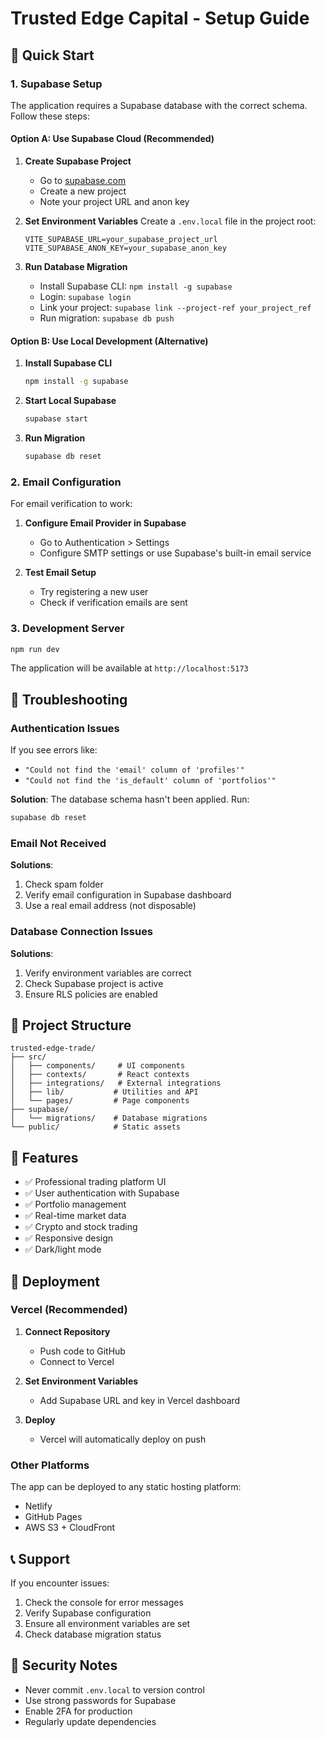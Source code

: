 # Trusted Edge Capital - Setup Guide

## 🚀 Quick Start

### 1. Supabase Setup

The application requires a Supabase database with the correct schema. Follow these steps:

#### Option A: Use Supabase Cloud (Recommended)

1. **Create Supabase Project**
   - Go to [supabase.com](https://supabase.com)
   - Create a new project
   - Note your project URL and anon key

2. **Set Environment Variables**
   Create a `.env.local` file in the project root:
   ```env
   VITE_SUPABASE_URL=your_supabase_project_url
   VITE_SUPABASE_ANON_KEY=your_supabase_anon_key
   ```

3. **Run Database Migration**
   - Install Supabase CLI: `npm install -g supabase`
   - Login: `supabase login`
   - Link your project: `supabase link --project-ref your_project_ref`
   - Run migration: `supabase db push`

#### Option B: Use Local Development (Alternative)

1. **Install Supabase CLI**
   ```bash
   npm install -g supabase
   ```

2. **Start Local Supabase**
   ```bash
   supabase start
   ```

3. **Run Migration**
   ```bash
   supabase db reset
   ```

### 2. Email Configuration

For email verification to work:

1. **Configure Email Provider in Supabase**
   - Go to Authentication > Settings
   - Configure SMTP settings or use Supabase's built-in email service

2. **Test Email Setup**
   - Try registering a new user
   - Check if verification emails are sent

### 3. Development Server

```bash
npm run dev
```

The application will be available at `http://localhost:5173`

## 🔧 Troubleshooting

### Authentication Issues

If you see errors like:
- `"Could not find the 'email' column of 'profiles'"`
- `"Could not find the 'is_default' column of 'portfolios'"`

**Solution**: The database schema hasn't been applied. Run:
```bash
supabase db reset
```

### Email Not Received

**Solutions**:
1. Check spam folder
2. Verify email configuration in Supabase dashboard
3. Use a real email address (not disposable)

### Database Connection Issues

**Solutions**:
1. Verify environment variables are correct
2. Check Supabase project is active
3. Ensure RLS policies are enabled

## 📁 Project Structure

```
trusted-edge-trade/
├── src/
│   ├── components/     # UI components
│   ├── contexts/       # React contexts
│   ├── integrations/   # External integrations
│   ├── lib/           # Utilities and API
│   └── pages/         # Page components
├── supabase/
│   └── migrations/    # Database migrations
└── public/            # Static assets
```

## 🎯 Features

- ✅ Professional trading platform UI
- ✅ User authentication with Supabase
- ✅ Portfolio management
- ✅ Real-time market data
- ✅ Crypto and stock trading
- ✅ Responsive design
- ✅ Dark/light mode

## 🚀 Deployment

### Vercel (Recommended)

1. **Connect Repository**
   - Push code to GitHub
   - Connect to Vercel

2. **Set Environment Variables**
   - Add Supabase URL and key in Vercel dashboard

3. **Deploy**
   - Vercel will automatically deploy on push

### Other Platforms

The app can be deployed to any static hosting platform:
- Netlify
- GitHub Pages
- AWS S3 + CloudFront

## 📞 Support

If you encounter issues:

1. Check the console for error messages
2. Verify Supabase configuration
3. Ensure all environment variables are set
4. Check database migration status

## 🔐 Security Notes

- Never commit `.env.local` to version control
- Use strong passwords for Supabase
- Enable 2FA for production
- Regularly update dependencies 